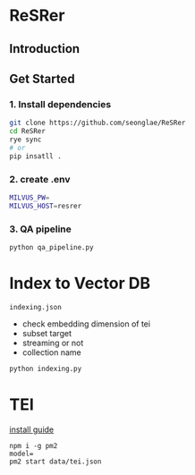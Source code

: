 # ReSRer

## Introduction

## Get Started

### 1. Install dependencies

```bash
git clone https://github.com/seonglae/ReSRer
cd ReSRer
rye sync
# or
pip insatll .
```

### 2. create .env

```bash
MILVUS_PW=
MILVUS_HOST=resrer
```

### 3. QA pipeline

```bash
python qa_pipeline.py
```

# Index to Vector DB
`indexing.json`
- check embedding dimension of tei
- subset target
- streaming or not
- collection name

```bash
python indexing.py
```


# TEI
[install guide](https://texonom.com/434f6f39b88342ea9e5156bd8501d8c4)
```
npm i -g pm2
model=
pm2 start data/tei.json
```
